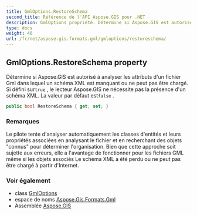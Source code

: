 ```yaml
---
title: GmlOptions.RestoreSchema
second_title: Référence de l'API Aspose.GIS pour .NET
description: GmlOptions propriété. Détermine si Aspose.GIS est autorisé à analyser les attributs dun fichier Gml dans lequel un schéma XML est manquant ou ne peut pas être chargé. Si défini surtrue  le lecteur Aspose.GIS ne nécessite pas la présence dun schéma XML. La valeur par défaut estfalse .
type: docs
weight: 40
url: /fr/net/aspose.gis.formats.gml/gmloptions/restoreschema/
---
```

## GmlOptions.RestoreSchema property

Détermine si Aspose.GIS est autorisé à analyser les attributs d'un fichier Gml dans lequel un schéma XML est manquant ou ne peut pas être chargé. Si défini sur`true` , le lecteur Aspose.GIS ne nécessite pas la présence d'un schéma XML. La valeur par défaut est`false` .

```csharp
public bool RestoreSchema { get; set; }
```

### Remarques

Le pilote tente d'analyser automatiquement les classes d'entités et leurs propriétés associées en analysant le fichier et en recherchant des objets "connus" pour déterminer l'organisation. Bien que cette approche soit sujette aux erreurs, elle a l'avantage de fonctionner pour les fichiers GML même si les objets associés Le schéma XML a été perdu ou ne peut pas être chargé à partir d'Internet.

### Voir également

* class [GmlOptions](../)
* espace de noms [Aspose.Gis.Formats.Gml](../../gmloptions/)
* Assemblée [Aspose.GIS](../../../)


